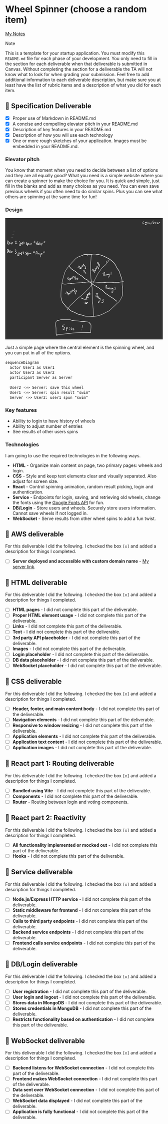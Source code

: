 # Wheel Spinner (choose a random item)

[My Notes](notes.md)


> [!NOTE]
>  This is a template for your startup application. You must modify this `README.md` file for each phase of your development. You only need to fill in the section for each deliverable when that deliverable is submitted in Canvas. Without completing the section for a deliverable the TA will not know what to look for when grading your submission. Feel free to add additional information to each deliverable description, but make sure you at least have the list of rubric items and a description of what you did for each item.

## 🚀 Specification Deliverable

- [x] Proper use of Markdown in README.md
- [x] A concise and compelling elevator pitch in your README.md
- [x] Description of key features in your README.md
- [x] Description of how you will use each technology
- [x] One or more rough sketches of your application. Images must be embedded in your README.md.

### Elevator pitch

You know that moment when you need to decide between a list of options and they are all equally good? What you need is a simple website where you can create a spinner to make the choice for you. It is quick and simple, just fill in the blanks and add as many choices as you need. You can even save previous wheels if you often need to do similar spins. Plus you can see what others are spinning at the same time for fun!

### Design

![Design image](docs/img/DesignDrawing.jpg)

Just a simple page where the central element is the spinning wheel, and you can put in all of the options.

```mermaid
sequenceDiagram
  actor User1 as User1
  actor User2 as User2
  participant Server as Server

  User2 ->> Server: save this wheel
  User1 ->> Server: spin result "swim"
  Server ->> User2: user1 spun "swim"
```

### Key features

- Ability to login to have history of wheels
- Ability to adjust number of entries
- See results of other users spins

### Technologies

I am going to use the required technologies in the following ways.

- **HTML** - Organize main content on page, two primary pages: wheels and login.
- **CSS** - Style and keep text elements clear and visually separated. Also adjust for screen size.
- **React** - Control spinning animation, random result picking, login and authentication.
- **Service** - Endpoints for login, saving, and retrieving old wheels, change the fonts using the [Google Fonts API](https://developers.google.com/fonts/docs/developer_api) for fun.
- **DB/Login** - Store users and wheels. Securely store users information. Cannot save wheels if not logged in.
- **WebSocket** - Serve results from other wheel spins to add a fun twist.

## 🚀 AWS deliverable

For this deliverable I did the following. I checked the box `[x]` and added a description for things I completed.

- [ ] **Server deployed and accessible with custom domain name** - [My server link](https://yourdomainnamehere.click).

## 🚀 HTML deliverable

For this deliverable I did the following. I checked the box `[x]` and added a description for things I completed.

- [ ] **HTML pages** - I did not complete this part of the deliverable.
- [ ] **Proper HTML element usage** - I did not complete this part of the deliverable.
- [ ] **Links** - I did not complete this part of the deliverable.
- [ ] **Text** - I did not complete this part of the deliverable.
- [ ] **3rd party API placeholder** - I did not complete this part of the deliverable.
- [ ] **Images** - I did not complete this part of the deliverable.
- [ ] **Login placeholder** - I did not complete this part of the deliverable.
- [ ] **DB data placeholder** - I did not complete this part of the deliverable.
- [ ] **WebSocket placeholder** - I did not complete this part of the deliverable.

## 🚀 CSS deliverable

For this deliverable I did the following. I checked the box `[x]` and added a description for things I completed.

- [ ] **Header, footer, and main content body** - I did not complete this part of the deliverable.
- [ ] **Navigation elements** - I did not complete this part of the deliverable.
- [ ] **Responsive to window resizing** - I did not complete this part of the deliverable.
- [ ] **Application elements** - I did not complete this part of the deliverable.
- [ ] **Application text content** - I did not complete this part of the deliverable.
- [ ] **Application images** - I did not complete this part of the deliverable.

## 🚀 React part 1: Routing deliverable

For this deliverable I did the following. I checked the box `[x]` and added a description for things I completed.

- [ ] **Bundled using Vite** - I did not complete this part of the deliverable.
- [ ] **Components** - I did not complete this part of the deliverable.
- [ ] **Router** - Routing between login and voting components.

## 🚀 React part 2: Reactivity

For this deliverable I did the following. I checked the box `[x]` and added a description for things I completed.

- [ ] **All functionality implemented or mocked out** - I did not complete this part of the deliverable.
- [ ] **Hooks** - I did not complete this part of the deliverable.

## 🚀 Service deliverable

For this deliverable I did the following. I checked the box `[x]` and added a description for things I completed.

- [ ] **Node.js/Express HTTP service** - I did not complete this part of the deliverable.
- [ ] **Static middleware for frontend** - I did not complete this part of the deliverable.
- [ ] **Calls to third party endpoints** - I did not complete this part of the deliverable.
- [ ] **Backend service endpoints** - I did not complete this part of the deliverable.
- [ ] **Frontend calls service endpoints** - I did not complete this part of the deliverable.

## 🚀 DB/Login deliverable

For this deliverable I did the following. I checked the box `[x]` and added a description for things I completed.

- [ ] **User registration** - I did not complete this part of the deliverable.
- [ ] **User login and logout** - I did not complete this part of the deliverable.
- [ ] **Stores data in MongoDB** - I did not complete this part of the deliverable.
- [ ] **Stores credentials in MongoDB** - I did not complete this part of the deliverable.
- [ ] **Restricts functionality based on authentication** - I did not complete this part of the deliverable.

## 🚀 WebSocket deliverable

For this deliverable I did the following. I checked the box `[x]` and added a description for things I completed.

- [ ] **Backend listens for WebSocket connection** - I did not complete this part of the deliverable.
- [ ] **Frontend makes WebSocket connection** - I did not complete this part of the deliverable.
- [ ] **Data sent over WebSocket connection** - I did not complete this part of the deliverable.
- [ ] **WebSocket data displayed** - I did not complete this part of the deliverable.
- [ ] **Application is fully functional** - I did not complete this part of the deliverable.
